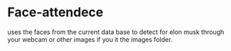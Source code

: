 ﻿# Face-attendece
 uses the faces from the current data base to detect for elon musk through your webcam or other images if you it the images folder.
